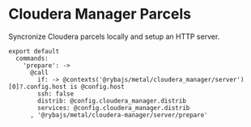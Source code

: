 
# Cloudera Manager Parcels

Syncronize Cloudera parcels locally and setup an HTTP server.


    export default
      commands:
        'prepare': ->
          @call
            if: -> @contexts('@rybajs/metal/cloudera_manager/server')[0]?.config.host is @config.host
            ssh: false
            distrib: @config.cloudera_manager.distrib
            services: @config.cloudera_manager.distrib
          , '@rybajs/metal/cloudera-manager/server/prepare'
